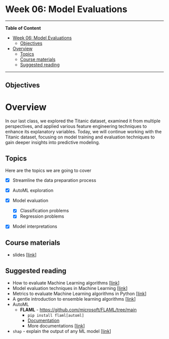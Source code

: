 # Week 06: Model Evaluations
---

**Table of Content**
- [Week 06: Model Evaluations](#week-06-model-evaluations)
  - [Objectives](#objectives)
- [Overview](#overview)
  - [Topics](#topics)
  - [Course materials](#course-materials)
  - [Suggested reading](#suggested-reading)

---
## Objectives

# Overview
In our last class, we explored the Titanic dataset, examined it from multiple perspectives, and applied various feature engineering techniques to enhance its explanatory variables. Today, we will continue working with the Titanic dataset, focusing on model training and evaluation techniques to gain deeper insights into predictive modeling.

## Topics
Here are the topics we are going to cover
* [x] Streamline the data preparation process
* [x] AutoML exploration
* [x] Model evaluation
  * [x] Classification problems
  * [x] Regression problems
* [x] Model interpretations


## Course materials
* slides [[link](https://docs.google.com/presentation/d/1lRniz54es16Shw6Zn6a0gxsxGfwZYgDiTJmqiMt126g/edit?usp=sharing)]

## Suggested reading
* How to evaluate Machine Learning algorithms [[link](https://machinelearningmastery.com/how-to-evaluate-machine-learning-algorithms/)]
* Model evaluation techniques in Machine Learning [[link](https://medium.com/@fatmanurkutlu1/model-evaluation-techniques-in-machine-learning-8cd88deb8655)]
* Metrics to evaluate Machine Learning algorithms in Python [[link](https://machinelearningmastery.com/metrics-evaluate-machine-learning-algorithms-python/)]
* A gentle introduction to ensemble learning algorithms [[link](https://machinelearningmastery.com/tour-of-ensemble-learning-algorithms/)]
* AutoML
  * **FLAML** - https://github.com/microsoft/FLAML/tree/main
    * `pip install flaml[automl]`
    * [Documentation](https://microsoft.github.io/FLAML/docs/Getting-Started)
    * More documentations [[link](https://learn.microsoft.com/en-us/fabric/data-science/automated-machine-learning-fabric#automl-workflow)]
* `shap` - explain the output of any ML model [[link](https://github.com/shap/shap)]